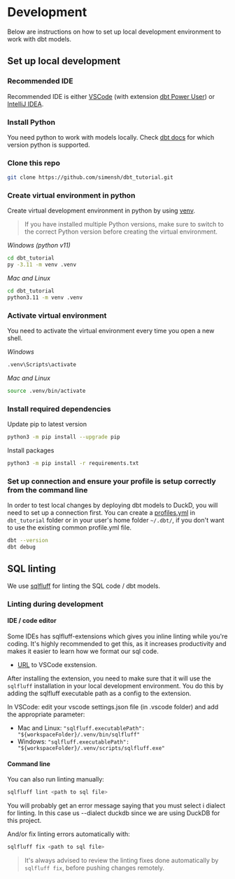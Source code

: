 # Development

Below are instructions on how to set up local development environment to work with dbt models.

## Set up local development

### Recommended IDE

Recommended IDE is either [VSCode](https://code.visualstudio.com) (with
extension [dbt Power User](https://marketplace.visualstudio.com/items?itemName=innoverio.vscode-dbt-power-user)) or
[IntelliJ IDEA](https://www.jetbrains.com/idea/).

### Install Python

You need python to work with models locally. Check [dbt docs](https://docs.getdbt.com/docs/core/pip-install) for
which version python is supported.

### Clone this repo

```bash
git clone https://github.com/simensh/dbt_tutorial.git
```

### Create virtual environment in python

Create virtual development environment in python by using [venv](https://docs.python.org/3/library/venv.html).
> If you have installed multiple Python versions, make sure to switch to the correct Python version before creating the
> virtual environment.

_Windows (python v11)_

```bash
cd dbt_tutorial
py -3.11 -m venv .venv
```

_Mac and Linux_

```bash
cd dbt_tutorial
python3.11 -m venv .venv
```

### Activate virtual environment

You need to activate the virtual environment every time you open a new shell.

_Windows_

```bash
.venv\Scripts\activate
```

_Mac and Linux_

```bash
source .venv/bin/activate
```

### Install required dependencies

Update pip to latest version

```bash
python3 -m pip install --upgrade pip
```

Install packages

```bash
python3 -m pip install -r requirements.txt
```

### Set up connection and ensure your profile is setup correctly from the command line

In order to test local changes by deploying dbt models to DuckD, you will need to set up a connection first.
You can create a [profiles.yml](https://docs.getdbt.com/docs/core/connect-data-platform/profiles.yml) in `dbt_tutorial` folder
or in your user's home folder `~/.dbt/`, if you don't want to use the existing common profile.yml file.

```bash
dbt --version
dbt debug
```

## SQL linting

We use [sqlfluff](https://docs.sqlfluff.com) for linting the SQL code / dbt models.  


### Linting during development
#### IDE / code editor
Some IDEs has sqlfluff-extensions which gives you inline linting while you're coding. It's highly recommended to get this, as it increases productivity and makes it easier to learn how we format our sql code.
 - [URL](https://marketplace.visualstudio.com/items?itemName=dorzey.vscode-sqlfluff) to VSCode exstension.

After installing the extension, you need to make sure that it will use the `sqlfluff` installation in your local development environment. You do this by adding the sqlfluff executable path as a config to the extension.  

In VSCode: edit your vscode settings.json file (in .vscode folder) and add the appropriate parameter:
 - Mac and Linux: `"sqlfluff.executablePath": "${workspaceFolder}/.venv/bin/sqlfluff"`
 - Windows: `"sqlfluff.executablePath": "${workspaceFolder}/.venv/scripts/sqlfluff.exe"`

#### Command line
You can also run linting manually:

```bash
sqlfluff lint <path to sql file>
```

You will probably get an error message saying that you must select i dialect for linting. In this case us --dialect duckdb since we are using DuckDB for this project.

And/or fix linting errors automatically with:

```bash
sqlfluff fix <path to sql file>
```

> It's always advised to review the linting fixes done automatically by `sqlfluff fix`, before pushing changes remotely.
